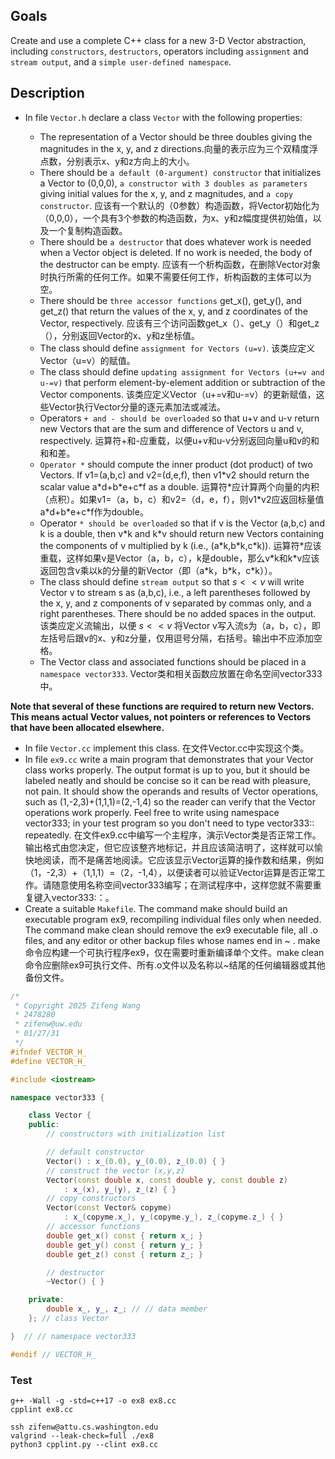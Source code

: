 ## Goals
Create and use a complete C++ class for a new 3-D Vector abstraction, including `constructors`, `destructors`, operators including `assignment` and `stream output`, and a `simple user-defined namespace`.
## Description
- In file `Vector.h` declare a class `Vector` with the following properties:

  - The representation of a Vector should be three doubles giving the magnitudes in the x, y, and z directions.向量的表示应为三个双精度浮点数，分别表示x、y和z方向上的大小。
  - There should be `a default (0-argument) constructor` that initializes a Vector to (0,0,0), `a constructor with 3 doubles as parameters` giving initial values for the x, y, and z magnitudes, and `a copy constructor`. 应该有一个默认的（0参数）构造函数，将Vector初始化为（0,0,0），一个具有3个参数的构造函数，为x、y和z幅度提供初始值，以及一个复制构造函数。
  - There should be `a destructor` that does whatever work is needed when a Vector object is deleted. If no work is needed, the body of the destructor can be empty. 应该有一个析构函数，在删除Vector对象时执行所需的任何工作。如果不需要任何工作，析构函数的主体可以为空。
  - There should be `three accessor functions` get_x(), get_y(), and get_z() that return the values of the x, y, and z coordinates of the Vector, respectively. 应该有三个访问函数get_x（）、get_y（）和get_z（），分别返回Vector的x、y和z坐标值。
  - The class should define `assignment for Vectors (u=v)`. 该类应定义Vector（u=v）的赋值。
  - The class should define `updating assignment for Vectors (u+=v and u-=v)` that perform element-by-element addition or subtraction of the Vector components. 该类应定义Vector（u+=v和u-=v）的更新赋值，这些Vector执行Vector分量的逐元素加法或减法。
  - Operators `+ and - should be overloaded` so that u+v and u-v return new Vectors that are the sum and difference of Vectors u and v, respectively. 运算符+和-应重载，以便u+v和u-v分别返回向量u和v的和和和差。
  - `Operator *` should compute the inner product (dot product) of two Vectors. If v1=(a,b,c) and v2=(d,e,f), then v1\*v2 should return the scalar value a\*d+b\*e+c\*f as a double. 运算符\*应计算两个向量的内积（点积）。如果v1=（a，b，c）和v2=（d，e，f），则v1\*v2应返回标量值a\*d+b\*e+c\*f作为double。
  - Operator `* should be overloaded` so that if v is the Vector (a,b,c) and k is a double, then v\*k and k\*v should return new Vectors containing the components of v multiplied by k (i.e., (a\*k,b\*k,c\*k)). 运算符\*应该重载，这样如果v是Vector（a，b，c），k是double，那么v\*k和k\*v应该返回包含v乘以k的分量的新Vector（即（a\*k，b\*k，c\*k））。
  - The class should define `stream output` so that $s<<v$ will write Vector v to stream s as (a,b,c), i.e., a left parentheses followed by the x, y, and z components of v separated by commas only, and a right parentheses. There should be no added spaces in the output. 该类应定义流输出，以便 $s<<v$ 将Vector v写入流s为（a，b，c），即左括号后跟v的x、y和z分量，仅用逗号分隔，右括号。输出中不应添加空格。
  - The Vector class and associated functions should be placed in a `namespace vector333`. Vector类和相关函数应放置在命名空间vector333中。

**Note that several of these functions are required to return new Vectors. This means actual Vector values, not pointers or references to Vectors that have been allocated elsewhere.**

- In file `Vector.cc` implement this class. 在文件Vector.cc中实现这个类。
- In file `ex9.cc` write a main program that demonstrates that your Vector class works properly. The output format is up to you, but it should be labeled neatly and should be concise so it can be read with pleasure, not pain. It should show the operands and results of Vector operations, such as (1,-2,3)+(1,1,1)=(2,-1,4) so the reader can verify that the Vector operations work properly. Feel free to write using namespace vector333; in your test program so you don't need to type vector333:: repeatedly. 在文件ex9.cc中编写一个主程序，演示Vector类是否正常工作。输出格式由您决定，但它应该整齐地标记，并且应该简洁明了，这样就可以愉快地阅读，而不是痛苦地阅读。它应该显示Vector运算的操作数和结果，例如 （1，-2,3）+（1,1,1）=（2，-1,4），以便读者可以验证Vector运算是否正常工作。请随意使用名称空间vector333编写；在测试程序中，这样您就不需要重复键入vector333:：。
- Create a suitable `Makefile`. The command make should build an executable program ex9, recompiling individual files only when needed. The command make clean should remove the ex9 executable file, all .o files, and any editor or other backup files whose names end in ~ . make命令应构建一个可执行程序ex9，仅在需要时重新编译单个文件。make clean命令应删除ex9可执行文件、所有.o文件以及名称以~结尾的任何编辑器或其他备份文件。

```c++
/*
 * Copyright 2025 Zifeng Wang
 * 2478280
 * zifenw@uw.edu
 * 01/27/31
 */
#ifndef VECTOR_H_
#define VECTOR_H_

#include <iostream>

namespace vector333 {

    class Vector {
    public:
        // constructors with initialization list

        // default constructor
        Vector() : x_(0.0), y_(0.0), z_(0.0) { }
        // construct the vector (x,y,z)
        Vector(const double x, const double y, const double z)
            : x_(x), y_(y), z_(z) { }
        // copy constructors
        Vector(const Vector& copyme)
            : x_(copyme.x_), y_(copyme.y_), z_(copyme.z_) { }
        // accessor functions
        double get_x() const { return x_; }
        double get_y() const { return y_; }
        double get_z() const { return z_; }

        // destructor
        ~Vector() { }

    private:
        double x_, y_, z_; // // data member
    }; // class Vector

}  // // namespace vector333

#endif // VECTOR_H_
```

### Test
```
g++ -Wall -g -std=c++17 -o ex8 ex8.cc
cpplint ex8.cc

ssh zifenw@attu.cs.washington.edu
valgrind --leak-check=full ./ex8
python3 cpplint.py --clint ex8.cc
```